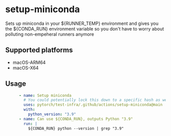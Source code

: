 # setup-miniconda

Sets up miniconda in your ${RUNNER_TEMP} environment and gives you the ${CONDA_RUN} environment variable so you don't have to worry about polluting non-empeheral runners anymore

## Supported platforms

- macOS-ARM64
- macOS-X64

## Usage

```yaml
      - name: Setup miniconda
        # You could potentially lock this down to a specific hash as well
        uses: pytorch/test-infra/.github/actions/setup-miniconda@main
        with:
          python_version: "3.9"
      - name: Can use ${CONDA_RUN}, outputs Python "3.9"
        run: |
          ${CONDA_RUN} python --version | grep "3.9"
```

